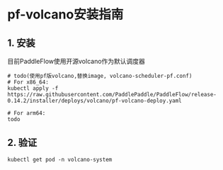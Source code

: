 # pf-volcano安装指南

## 1. 安装
目前PaddleFlow使用开源volcano作为默认调度器
```shell
# todo(使用pf版volcano,替换image, volcano-scheduler-pf.conf)
# For x86_64:
kubectl apply -f https://raw.githubusercontent.com/PaddlePaddle/PaddleFlow/release-0.14.2/installer/deploys/volcano/pf-volcano-deploy.yaml

# For arm64:
todo
```



## 2. 验证
```shell
kubectl get pod -n volcano-system
```
